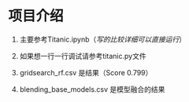 # 项目介绍
1. 主要参考Titanic.ipynb（*写的比较详细可以直接运行*）

2. 如果想一行一行调试请参考titanic.py文件

3. gridsearch_rf.csv 是结果（Score 0.799）

4. blending_base_models.csv 是模型融合的结果
